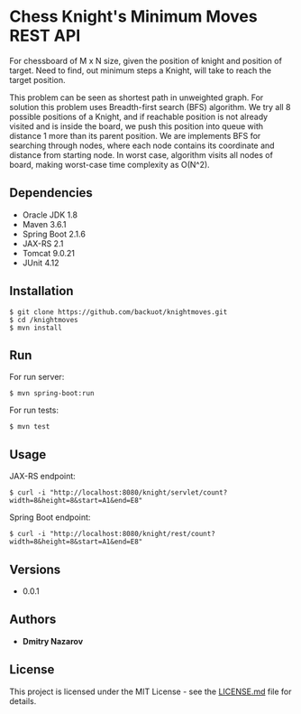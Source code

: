    # Chess Knight's Minimum Moves REST API
   For chessboard of M x N size, given the position of knight and position of target. Need to find, 
   out minimum steps a Knight, will take to reach the target position. 
   
   This problem can be seen as shortest path in unweighted graph. For solution this problem uses 
   Breadth-first search (BFS) algorithm. We try all 8 possible positions of a Knight, and 
   if reachable position is not already visited and is inside the board, we push this position 
   into queue with distance 1 more than its parent position. We are implements BFS for searching 
   through nodes, where each node contains its coordinate and distance from starting node. 
   In worst case, algorithm visits all nodes of board, making worst-case time complexity as O(N^2).

   ## Dependencies
   * Oracle JDK 1.8
   * Maven 3.6.1
   * Spring Boot 2.1.6
   * JAX-RS 2.1
   * Tomcat 9.0.21
   * JUnit 4.12
      
   ## Installation
   ```
   $ git clone https://github.com/backuot/knightmoves.git
   $ cd /knightmoves
   $ mvn install
   ```
   
   ## Run
   For run server:
   ```
   $ mvn spring-boot:run
   ```
   For run tests:
   ```
   $ mvn test
   ```
   
   ## Usage
   JAX-RS endpoint:
   ```
   $ curl -i "http://localhost:8080/knight/servlet/count?width=8&height=8&start=A1&end=E8"
   ```
   Spring Boot endpoint:
   ```
   $ curl -i "http://localhost:8080/knight/rest/count?width=8&height=8&start=A1&end=E8"
   ```
   
   ## Versions
   * 0.0.1
   
  ## Authors
  * **Dmitry Nazarov**
  
  ## License
  This project is licensed under the MIT License - see the [LICENSE.md](LICENSE.md) file for details.